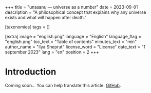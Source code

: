 +++
title = "unasanu — universe as a number"
date = 2023-09-01
description = "A philosophical concept that explains why any universe exists and what will happen after death."

[taxonomies]
tags = []

[extra]
image = "english.png"
language = "English"
language_flag = "english.png"
toc_text = "Table of contents"
minutes_text = "min"
author_name = "Ilya Sheprut"
license_word = "License"
date_text = "1 september 2023"
lang = "en"
position = 2
+++

# Introduction

Coming soon... You can help translate this article: [GitHub](https://github.com/optozorax/unasanu).
